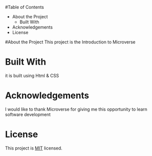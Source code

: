 #Table of Contents
- About the Project
  - Built With
- Acknowledgements
- License


#About the Project
This project is the Introduction to Microverse
# Built With
it is built using Html & CSS
# Acknowledgements
I would like to thank Microverse for giving me this opportunity to learn software development
# License
This project is [MIT](./LICENSE) licensed.

